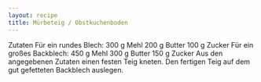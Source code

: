 ```yaml
---
layout: recipe
title: Mürbeteig / Obstkuchenboden
---
```


Zutaten
Für ein rundes Blech:
300 g Mehl
200 g Butter
100 g Zucker
Für ein großes Backblech:
450 g Mehl
300 g Butter
150 g Zucker
Aus den angegebenen Zutaten einen festen Teig kneten. Den fertigen Teig auf dem gut gefetteten Backblech auslegen.

